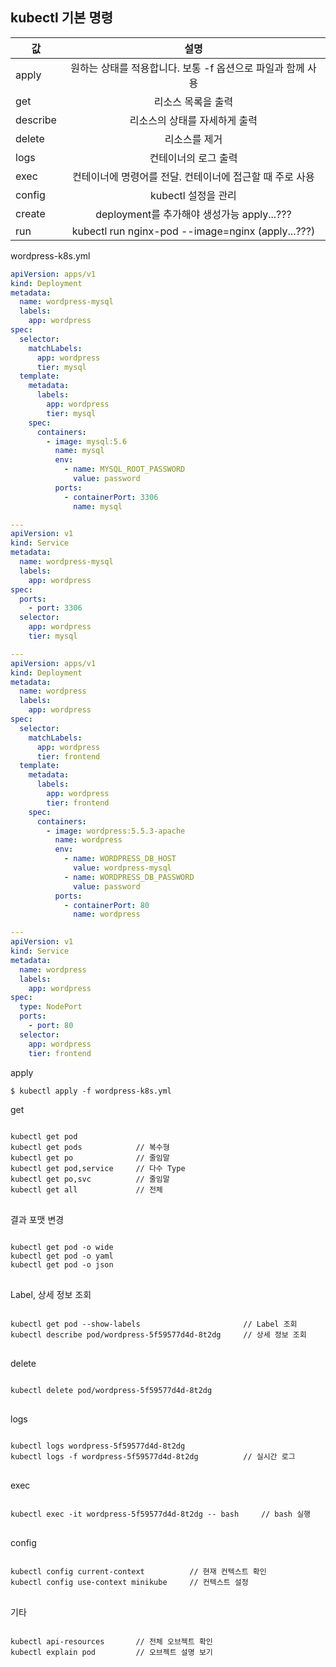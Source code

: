 kubectl 기본 명령
-----

| 값 | 설명 |
|---|:---:|
| apply	| 원하는 상태를 적용합니다. 보통 -f 옵션으로 파일과 함께 사용 |
| get | 리소스 목록을 출력 |
| describe | 리소스의 상태를 자세하게 출력 |
| delete | 리소스를 제거 |
| logs | 컨테이너의 로그 출력 |
| exec | 컨테이너에 명령어를 전달. 컨테이너에 접근할 때 주로 사용 |
| config | kubectl 설정을 관리 |
| create | deployment를 추가해야 생성가능 apply...??? |
| run | kubectl run nginx-pod --image=nginx (apply...???) |

wordpress-k8s.yml

```yaml
apiVersion: apps/v1
kind: Deployment
metadata:
  name: wordpress-mysql
  labels:
    app: wordpress
spec:
  selector:
    matchLabels:
      app: wordpress
      tier: mysql
  template:
    metadata:
      labels:
        app: wordpress
        tier: mysql
    spec:
      containers:
        - image: mysql:5.6
          name: mysql
          env:
            - name: MYSQL_ROOT_PASSWORD
              value: password
          ports:
            - containerPort: 3306
              name: mysql

---
apiVersion: v1
kind: Service
metadata:
  name: wordpress-mysql
  labels:
    app: wordpress
spec:
  ports:
    - port: 3306
  selector:
    app: wordpress
    tier: mysql

---
apiVersion: apps/v1
kind: Deployment
metadata:
  name: wordpress
  labels:
    app: wordpress
spec:
  selector:
    matchLabels:
      app: wordpress
      tier: frontend
  template:
    metadata:
      labels:
        app: wordpress
        tier: frontend
    spec:
      containers:
        - image: wordpress:5.5.3-apache
          name: wordpress
          env:
            - name: WORDPRESS_DB_HOST
              value: wordpress-mysql
            - name: WORDPRESS_DB_PASSWORD
              value: password
          ports:
            - containerPort: 80
              name: wordpress

---
apiVersion: v1
kind: Service
metadata:
  name: wordpress
  labels:
    app: wordpress
spec:
  type: NodePort
  ports:
    - port: 80
  selector:
    app: wordpress
    tier: frontend
```

apply
```console
$ kubectl apply -f wordpress-k8s.yml
```

get
<pre>
<code>
kubectl get pod
kubectl get pods            // 복수형
kubectl get po              // 줄임말
kubectl get pod,service     // 다수 Type
kubectl get po,svc          // 줄임말
kubectl get all             // 전체
</code>
</pre>

결과 포맷 변경
<pre>
<code>
kubectl get pod -o wide
kubectl get pod -o yaml
kubectl get pod -o json
</code>
</pre>

Label, 상세 정보 조회
<pre>
<code>
kubectl get pod --show-labels                       // Label 조회
kubectl describe pod/wordpress-5f59577d4d-8t2dg     // 상세 정보 조회
</code>
</pre>

delete
<pre>
<code>
kubectl delete pod/wordpress-5f59577d4d-8t2dg
</code>
</pre>

logs
<pre>
<code>
kubectl logs wordpress-5f59577d4d-8t2dg
kubectl logs -f wordpress-5f59577d4d-8t2dg          // 실시간 로그
</code>
</pre>

exec
<pre>
<code>
kubectl exec -it wordpress-5f59577d4d-8t2dg -- bash     // bash 실행
</code>
</pre>

config
<pre>
<code>
kubectl config current-context          // 현재 컨텍스트 확인
kubectl config use-context minikube     // 컨텍스트 설정
</code>
</pre>

기타
<pre>
<code>
kubectl api-resources       // 전체 오브젝트 확인
kubectl explain pod         // 오브젝트 설명 보기
</code>
</pre>